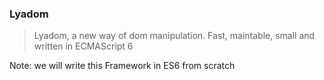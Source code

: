 ### Lyadom
>Lyadom, a new way of dom manipulation. Fast, maintable, small and written in ECMAScript 6

Note: we will write this Framework in ES6 from scratch